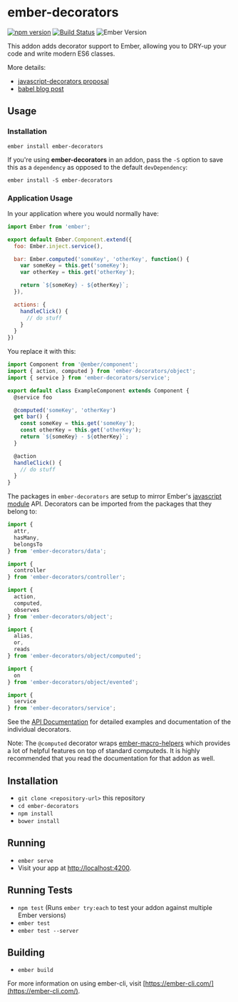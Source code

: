 # ember-decorators

[![npm version](https://badge.fury.io/js/ember-decorators.svg)](https://badge.fury.io/js/ember-decorators)
[![Build Status](https://travis-ci.org/ember-decorators/ember-decorators.svg?branch=master)](https://travis-ci.org/ember-decorators/ember-decorators)
![Ember Version](https://embadge.io/v1/badge.svg?start=2.4.0)

This addon adds decorator support to Ember, allowing you to DRY-up your code and write modern ES6 classes.

More details:

* [javascript-decorators proposal](https://github.com/wycats/javascript-decorators)
* [babel blog post](http://babeljs.io/blog/2015/03/31/5.0.0/#stage-1:-decorators)

## Usage

### Installation

`ember install ember-decorators`

If you're using **ember-decorators** in an addon, pass the `-S` option to save
this as a `dependency` as opposed to the default `devDependency`:

`ember install -S ember-decorators`

### Application Usage

In your application where you would normally have:

```javascript
import Ember from 'ember';

export default Ember.Component.extend({
  foo: Ember.inject.service(),

  bar: Ember.computed('someKey', 'otherKey', function() {
    var someKey = this.get('someKey');
    var otherKey = this.get('otherKey');

    return `${someKey} - ${otherKey}`;
  }),

  actions: {
    handleClick() {
      // do stuff
    }
  }
})

```

You replace it with this:

```javascript
import Component from '@ember/component';
import { action, computed } from 'ember-decorators/object';
import { service } from 'ember-decorators/service';

export default class ExampleComponent extends Component {
  @service foo

  @computed('someKey', 'otherKey')
  get bar() {
    const someKey = this.get('someKey');
    const otherKey = this.get('otherKey');
    return `${someKey} - ${otherKey}`;
  }

  @action
  handleClick() {
    // do stuff
  }
}

```

The packages in `ember-decorators` are setup to mirror Ember's [javascript module](https://github.com/emberjs/rfcs/blob/master/text/0176-javascript-module-api.md)
API. Decorators can be imported from the packages that they belong to:

```javascript
import {
  attr,
  hasMany,
  belongsTo
} from 'ember-decorators/data';

import {
  controller
} from 'ember-decorators/controller';

import {
  action,
  computed,
  observes
} from 'ember-decorators/object';

import {
  alias,
  or,
  reads
} from 'ember-decorators/object/computed';

import {
  on
} from 'ember-decorators/object/evented';

import {
  service
} from 'ember-decorators/service';

```

See the [API Documentation](https://ember-decorators.github.io/ember-decorators/docs/index.html)
for detailed examples and documentation of the individual decorators.

Note: The `@computed` decorator wraps [ember-macro-helpers](https://github.com/kellyselden/ember-macro-helpers)
which provides a lot of helpful features on top of standard computeds. It is
highly recommended that you read the documentation for that addon as well.

## Installation

* `git clone <repository-url>` this repository
* `cd ember-decorators`
* `npm install`
* `bower install`

## Running

* `ember serve`
* Visit your app at [http://localhost:4200](http://localhost:4200).

## Running Tests

* `npm test` (Runs `ember try:each` to test your addon against multiple Ember versions)
* `ember test`
* `ember test --server`

## Building

* `ember build`

For more information on using ember-cli, visit [https://ember-cli.com/](https://ember-cli.com/).
